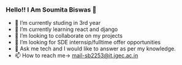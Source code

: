 ### Hello!! I Am Soumita Biswas 👋

- 🔭 I’m currently studing in 3rd year
- 🌱 I’m currently learning react and django
- 👯 I’m looking to collaborate on my projects
- 🤔 I’m looking for SDE internsip/fulltime offer opportunities
- 💬 Ask me tech and I would like to answer as per my knowledge.
- 📫 How to reach me-> mail-sb2253@it.jgec.ac.in

